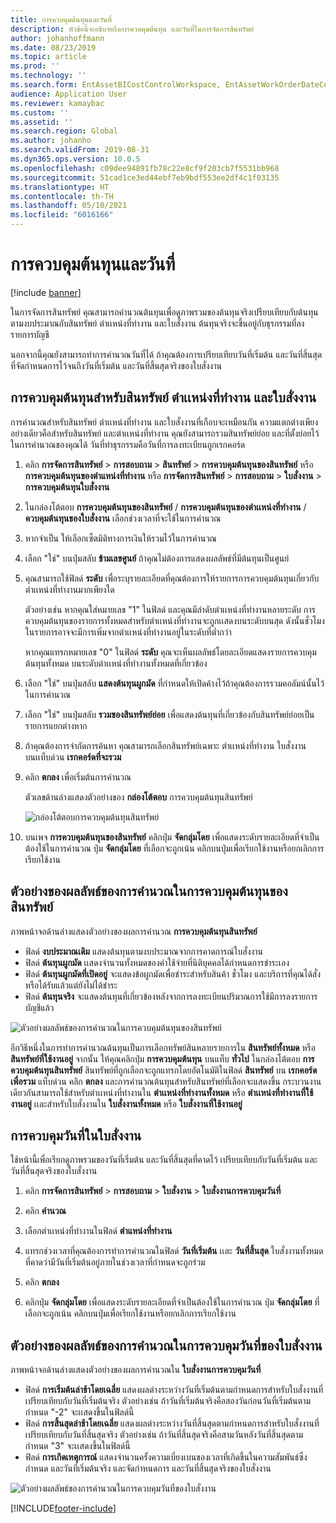 ```yaml
---
title: การควบคุมต้นทุนและวันที่
description: หัวข้อนี้จะอธิบายถึงการควบคุมต้นทุน และวันที่ในการจัดการสินทรัพย์
author: johanhoffmann
ms.date: 08/23/2019
ms.topic: article
ms.prod: ''
ms.technology: ''
ms.search.form: EntAssetBICostControlWorkspace, EntAssetWorkOrderDateControl, EntAssetWorkOrderForecastCostInfoPart, EntAssetMaintenanceCostTrans, EntAssetWorkOrderDateControlCalcDialog, EntAssetCostControl, EntAssetCostObjectCalendar, EntAssetWorkOrderCostInfoPart
audience: Application User
ms.reviewer: kamaybac
ms.custom: ''
ms.assetid: ''
ms.search.region: Global
ms.author: johanho
ms.search.validFrom: 2019-08-31
ms.dyn365.ops.version: 10.0.5
ms.openlocfilehash: c09dee94891fb78c22e8cf9f203cb7f5531bb968
ms.sourcegitcommit: 51cad1ce3ed44ebf7eb9bdf553ee2df4c1f03135
ms.translationtype: HT
ms.contentlocale: th-TH
ms.lasthandoff: 05/10/2021
ms.locfileid: "6016166"
---
```

# <a name="cost-and-date-control"></a>การควบคุมต้นทุนและวันที่

[!include [banner](../../includes/banner.md)]

ในการจัดการสินทรัพย์ คุณสามารถคำนวณต้นทุนเพื่อดูภาพรวมของต้นทุนจริงเปรียบเทียบกับต้นทุนตามงบประมาณกับสินทรัพย์ ตำเเหน่งที่ทำงาน และใบสั่งงาน ต้นทุนจริงจะขึ้นอยู่กับธุรกรรมที่ลงรายการบัญชี

นอกจากนี้คุณยังสามารถทำการคำนวณวันที่ได้ ถ้าคุณต้องการเปรียบเทียบวันที่เริ่มต้น และวันที่สิ้นสุดที่จัดกำหนดการไว้จนถึงวันที่เริ่มต้น และวันที่สิ้นสุดจริงของใบสั่งงาน

## <a name="cost-control-for-assets-functional-locations-and-work-orders"></a>การควบคุมต้นทุนสำหรับสินทรัพย์ ตำเเหน่งที่ทำงาน และใบสั่งงาน

การคำนวณสำหรับสินทรัพย์ ตำเเหน่งที่ทำงาน และใบสั่งงานที่เกือบจะเหมือนกัน ความแตกต่างเพียงอย่างเดียวคือสำหรับสินทรัพย์ และตำเเหน่งที่ทำงาน คุณยังสามารถรวมสินทรัพย์ย่อย และที่ตั้งย่อยไว้ในการคำนวณของคุณได้ วันที่ทำธุรกรรมคือวันที่การลงทะเบียนถูกเรกคอร์ด

1. คลิก **การจัดการสินทรัพย์** > **การสอบถาม** > **สินทรัพย์** > **การควบคุมต้นทุนของสินทรัพย์** หรือ **การควบคุมต้นทุนของตำแหน่งที่ทำงาน** หรือ **การจัดการสินทรัพย์** > **การสอบถาม** > **ใบสั่งงาน** > **การควบคุมต้นทุนใบสั่งงาน**

2. ในกล่องโต้ตอบ **การควบคุมต้นทุนของสินทรัพย์** / **การควบคุมต้นทุนของตำเเหน่งที่ทำงาน** / **ควบคุมต้นทุนของใบสั่งงาน** เลือกช่วงเวลาที่จะใช้ในการคำนวณ

3. หากจำเป็น ให้เลือกเซ็ตมิติทางการเงินให้รวมไว้ในการคำนวณ

4. เลือก "ใช่" บนปุ่มสลับ **ข้ามเลขศูนย์** ถ้าคุณไม่ต้องการแสดงผลลัพธ์ที่มีต้นทุนเป็นศูนย์

5. คุณสามารถใช้ฟิลด์ **ระดับ** เพื่อระบุรายละเอียดที่คุณต้องการให้รายการการควบคุมต้นทุนเกี่ยวกับตำเเหน่งที่ทำงานมากเพียงใด 

    ตัวอย่างเช่น หากคุณใส่หมายเลข "1" ในฟิลด์ และคุณมีลำดับตำเเหน่งที่ทำงานหลายระดับ การควบคุมต้นทุนของรายการทั้งหมดสำหรับตำเเหน่งที่ทำงานจะถูกเเสดงบนระดับบนสุด ดังนั้นชั่วโมงในรายการอาจจะมีการเพิ่มจากตำเเหน่งที่ทำงานอยู่ในระดับที่ต่ำกว่า

    หากคุณแทรกหมายเลข "0" ในฟิลด์ **ระดับ** คุณจะเห็นผลลัพธ์โดยละเอียดแสดงรายการควบคุมต้นทุนทั้งหมด บนระดับตำเเหน่งที่ทำงานทั้งหมดที่เกี่ยวข้อง

6. เลือก "ใช่" บนปุ่มสลับ **แสดงต้นทุนผูกมัด** ที่กำหนดให้เปิดค้างไว้ถ้าคุณต้องการรวมคอลัมน์นั้นไว้ในการคำนวณ

7. เลือก "ใช่" บนปุ่มสลับ **รวมของสินทรัพย์ย่อย** เพื่อแสดงต้นทุนที่เกี่ยวข้องกับสินทรัพย์ย่อยเป็นรายการแยกต่างหาก

8. ถ้าคุณต้องการจำกัดการค้นหา คุณสามารถเลือกสินทรัพย์เฉพาะ ตำเเหน่งที่ทำงาน ใบสั่งงาน บนเเท็บด่วน **เรกคอร์ดที่จะรวม**

9. คลิก **ตกลง** เพื่อเริ่มต้นการคำนวณ

    ตัวเลขด้านล่างแสดงตัวอย่างของ **กล่องโต้ตอบ** การควบคุมต้นทุนสินทรัพย์

    ![กล่องโต้ตอบการควบคุมต้นทุนสินทรัพย์](media/01-controlling-and-reporting.png)

10. บนเพจ **การควบคุมต้นทุนของสินทรัพย์** คลิกปุ่ม **จัดกลุ่มโดย** เพื่อแสดงระดับรายละเอียดที่จำเป็นต้องใช้ในการคำนวณ ปุ่ม **จัดกลุ่มโดย** ที่เลือกจะถูกเน้น คลิกบนปุ่มเพื่อเรียกใช้งานหรือยกเลิกการเรียกใช้งาน

## <a name="example-of-calculation-results-in-asset-cost-control"></a>ตัวอย่างของผลลัพธ์ของการคำนวณในการควบคุมต้นทุนของสินทรัพย์

ภาพหน้าจอด้านล่างแสดงตัวอย่างของผลการคำนวณ **การควบคุมต้นทุนสินทรัพย์**

- ฟิลด์ **งบประมาณเดิม** แสดงต้นทุนตามงบประมาณจากการคาดการณ์ใบสั่งงาน 
- ฟิลด์ **ต้นทุนผูกมัด** เเสดงจำนวนทั้งหมดของค่าใช้จ่ายที่นิติบุคคลได้กำหนดการชำระเอง 
- ฟิลด์ **ต้นทุนผูกมัดที่เปิดอยู่** จะแสดงข้อผูกมัดเพื่อชำระสำหรับสินค้า ชั่วโมง และบริการที่คุณได้สั่งหรือได้รับแล้วแต่ยังไม่ได้ชำระ 
- ฟิลด์ **ต้นทุนจริง** จะแสดงต้นทุนที่เกี่ยวข้องหลังจากการลงทะเบียนปริมาณการใช้มีการลงรายการบัญชีแล้ว

![ตัวอย่างผลลัพธ์ของการคำนวณในการควบคุมต้นทุนของสินทรัพย์](media/02-controlling-and-reporting.png)

อีกวิธีหนึ่งในการทำการคำนวณต้นทุนเป็นการเลือกทรัพย์สินหลายรายการใน **สินทรัพย์ทั้งหมด** หรือ **สินทรัพย์ที่ใช้งานอยู่** จากนั้น ให้คุณคลิกปุ่ม **การควบคุมต้นทุน** บนแท็บ **ทั่วไป** ในกล่องโต้ตอบ **การควบคุมต้นทุนสินทรัพย์** สินทรัพย์ที่ถูกเลือกจะถูกแทรกโดยอัตโนมัติในฟิลด์ **สินทรัพย์** บน **เรกคอร์ดเพื่อรวม** แท็บด่วน คลิก **ตกลง** และการคำนวณต้นทุนสำหรับสินทรัพย์ที่เลือกจะแสดงขึ้น กระบวนงานเดียวกันสามารถใช้สำหรับตำเเหน่งที่ทำงานใน **ตำเเหน่งที่ทำงานทั้งหมด** หรือ **ตำเเหน่งที่ทำงานที่ใช้งานอยู่** เเละสำหรับใบสั่งงานใน **ใบสั่งงานทั้งหมด** หรือ **ใบสั่งงานที่ใช้งานอยู่**

## <a name="work-order-date-control"></a>การควบคุมวันที่ในใบสั่งงาน

ใช้หน้านี้เพื่อเรียกดูภาพรวมของวันที่เริ่มต้น และวันที่สิ้นสุดที่คาดไว้ เปรียบเทียบกับวันที่เริ่มต้น และวันที่สิ้นสุดจริงของใบสั่งงาน

1. คลิก **การจัดการสินทรัพย์** > **การสอบถาม** > **ใบสั่งงาน** > **ใบสั่งงานการควบคุมวันที่**

2. คลิก **คำนวณ**

3. เลือกตำเเหน่งที่ทำงานในฟิลด์ **ตำแหน่งที่ทำงาน** 

4. แทรกช่วงเวลาที่คุณต้องการทำการคำนวณในฟิลด์ **วันที่เริ่มต้น** เเละ **วันที่สิ้นสุด** ใบสั่งงานทั้งหมดที่คาดว่ามีวันที่เริ่มต้นอยู่ภายในช่วงเวลาที่กำหนดจะถูกร่วม

5. คลิก **ตกลง**

6. คลิกปุ่ม **จัดกลุ่มโดย** เพื่อแสดงระดับรายละเอียดที่จำเป็นต้องใช้ในการคำนวณ ปุ่ม **จัดกลุ่มโดย** ที่เลือกจะถูกเน้น คลิกบนปุ่มเพื่อเรียกใช้งานหรือยกเลิกการเรียกใช้งาน

## <a name="example-of-calculation-results-in-work-order-date-control"></a>ตัวอย่างของผลลัพธ์ของการคำนวณในการควบคุมวันที่ของใบสั่งงาน

ภาพหน้าจอด้านล่างแสดงตัวอย่างของผลการคำนวณใน **ใบสั่งงานการควบคุมวันที่**

- ฟิลด์ **การเริ่มต้นล่าช้าโดยเฉลี่ย** แสดงผลต่างระหว่างวันที่เริ่มต้นตามกำหนดการสำหรับใบสั่งงานที่เปรียบเทียบกับวันที่เริ่มต้นจริง ตัวอย่างเช่น ถ้าวันที่เริ่มต้นจริงคือสองวันก่อนวันที่เริ่มต้นตามกำหนด "-2" จะเเสดงขึ้นในฟิลด์นี้  
- ฟิลด์ **การสิ้นสุดล่าช้าโดยเฉลี่ย** แสดงผลต่างระหว่างวันที่สิ้นสุดตามกำหนดการสำหรับใบสั่งงานที่เปรียบเทียบกับวันที่สิ้นสุดจริง ตัวอย่างเช่น ถ้าวันที่สิ้นสุดจริงคือสามวันหลังวันที่สิ้นสุดตามกำหนด "3" จะเเสดงขึ้นในฟิลด์นี้  
- ฟิลด์ **การเกิดเหตุการณ์** แสดงจำนวนครั้งความเบี่ยงเบนของเวลาที่เกิดขึ้นในความสัมพันธ์ซึ่งกำหนด และวันที่เริ่มต้นจริง และจัดกำหนดการ และวันที่สิ้นสุดจริงของใบสั่งงาน

![ตัวอย่างผลลัพธ์ของการคำนวณในการควบคุมวันที่ของใบสั่งงาน](media/03-controlling-and-reporting.png)




[!INCLUDE[footer-include](../../../includes/footer-banner.md)]
